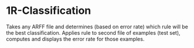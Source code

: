 # 1R-Classification
Takes any ARFF file and determines (based on error rate) which rule will be the best classification. Applies rule to second file of examples (test set), computes and displays the error rate for those examples.
